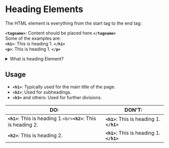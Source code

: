 # Heading Elements

The HTML element is everything from the start tag to the end tag:


**`<tagname>`**: Content should be placed here.**`</tagname>`**  
    Some of the examples are:   
        **`<h1>`**: This  is heading 1. **`</h1>`**  
        **`<p>`**: This  is heading 1. **`</p>`**  



               

<details>
<summary>What is heading Element?</summary>

```ruby
   Heading elements are HTML tags used to define headings on a webpage. 
   They range from <h1> (the most important) to <h6> (the least important). 
   They help organize content, improve readability, and enhance SEO. For example:
     <h1>Main Title</h1>
     <h2>Subheading</h2> 
     
```
</details>

## Usage

- **`<h1>`**: Typically used for the main title of the page.
- **`<h2>`**: Used for subheadings.
- **`<h3>`** and others: Used for further divisions.

|**DO**:|**DON'T**:|
| ------------- | ------------- |
| **`<h1>`**: This  is heading 1.`<br>`**`<h2>`**: This  is heading 2. | **`<h1>`**: This  is heading 1. **`</h1>`**   |
| **`<h2>`**: This  is heading 2. | **`<h1>`**: This  is heading 1. **`</h1>`**   |


